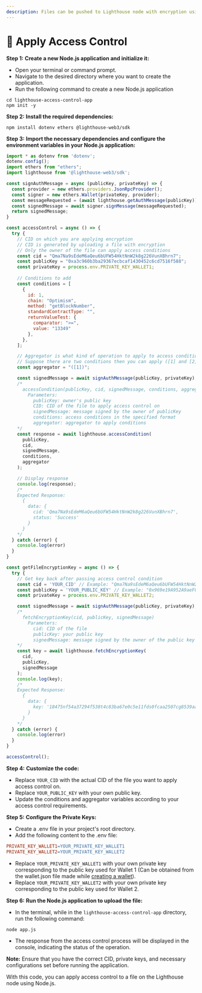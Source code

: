 ```yaml
---
description: Files can be pushed to Lighthouse node with encryption using NodeJS to obtain Access Control, similar to the example given below.
---
```


# 🔑 Apply Access Control

**Step 1:** **Create a new Node.js application and initialize it:**&#x20;

- Open your terminal or command prompt.
- Navigate to the desired directory where you want to create the application.
- Run the following command to create a new Node.js application

```shell
cd lighthouse-access-control-app
npm init -y
```

**Step 2:** **Install the required dependencies:**&#x20;

```shell
npm install dotenv ethers @lighthouse-web3/sdk
```


**Step 3:** **Import the necessary dependencies and configure the environment variables in your Node.js application:**&#x20;

```javascript
import * as dotenv from 'dotenv';
dotenv.config();
import ethers from "ethers";
import lighthouse from '@lighthouse-web3/sdk';

const signAuthMessage = async (publicKey, privateKey) => {
  const provider = new ethers.providers.JsonRpcProvider();
  const signer = new ethers.Wallet(privateKey, provider);
  const messageRequested = (await lighthouse.getAuthMessage(publicKey)).data.message;
  const signedMessage = await signer.signMessage(messageRequested);
  return signedMessage;
}

const accessControl = async () => {
  try {
    // CID on which you are applying encryption
    // CID is generated by uploading a file with encryption
    // Only the owner of the file can apply access conditions
    const cid = "Qma7Na9sEdeM6aQeu6bUFW54HktNnW2k8g226VunXBhrn7";
    const publicKey = "0xa3c960b3ba29367ecbcaf1430452c6cd7516f588";
    const privateKey = process.env.PRIVATE_KEY_WALLET1;
    
    // Conditions to add
    const conditions = [
      {
        id: 1,
        chain: "Optimism",
        method: "getBlockNumber",
        standardContractType: "",
        returnValueTest: {
          comparator: ">=",
          value: "13349"
        },
      },
    ];

    // Aggregator is what kind of operation to apply to access conditions
    // Suppose there are two conditions then you can apply ([1] and [2]), ([1] or [2]), !([1] and [2]).
    const aggregator = "([1])";

    const signedMessage = await signAuthMessage(publicKey, privateKey);
    /*
      accessCondition(publicKey, cid, signedMessage, conditions, aggregator)
        Parameters:
          publicKey: owner's public key
          CID: CID of the file to apply access control on
          signedMessage: message signed by the owner of publicKey
          conditions: access conditions in the specified format
          aggregator: aggregator to apply conditions
    */
    const response = await lighthouse.accessCondition(
      publicKey,
      cid,
      signedMessage,
      conditions,
      aggregator
    );

    // Display response
    console.log(response);
    /*
    Expected Response:
      {
        data: {
          cid: 'Qma7Na9sEdeM6aQeu6bUFW54HktNnW2k8g226VunXBhrn7',
          status: 'Success'
        }
      }
    */
  } catch (error) {
    console.log(error)
  }
}

const getFileEncryptionKey = async () => {
  try {
    // Get key back after passing access control condition
    const cid = 'YOUR_CID' // Example: "Qma7Na9sEdeM6aQeu6bUFW54HktNnW2k8g226VunXBhrn7";
    const publicKey = 'YOUR_PUBLIC_KEY' // Example: "0x969e19A952A9aeF004e4F711eE481D72A59470B1";
    const privateKey = process.env.PRIVATE_KEY_WALLET2;

    const signedMessage = await signAuthMessage(publicKey, privateKey);
    /*
      fetchEncryptionKey(cid, publicKey, signedMessage)
        Parameters:
          cid: CID of the file
          publicKey: your public key
          signedMessage: message signed by the owner of the public key
    */
    const key = await lighthouse.fetchEncryptionKey(
      cid,
      publicKey,
      signedMessage
    );
    console.log(key);
    /*
    Expected Response:
      {
        data: {
          key: '18475nf54a37294f538t4c83ba67e0c5e11fds0fcaa2507cg8539aaff79c5d82'
        }
      }
    */
  } catch (error) {
    console.log(error)
  }
}

accessControl();
```

**Step 4:** **Customize the code:**&#x20;
* Replace `YOUR_CID` with the actual CID of the file you want to apply access control on.
* Replace `YOUR_PUBLIC_KEY` with your own public key.
* Update the conditions and aggregator variables according to your access control requirements.

**Step 5:** **Configure the Private Keys:**&#x20;
* Create a .env file in your project's root directory.
* Add the following content to the .env file:
```makefile
PRIVATE_KEY_WALLET1=YOUR_PRIVATE_KEY_WALLET1
PRIVATE_KEY_WALLET2=YOUR_PRIVATE_KEY_WALLET2
```
* Replace `YOUR_PRIVATE_KEY_WALLET1` with your own private key corresponding to the public key used for Wallet 1 (Can be obtained from the wallet.json file made while [creating a wallet](https://docs.lighthouse.storage/lighthouse-1/cli-tool/cli-commands/create-wallet)). 
* Replace `YOUR_PRIVATE_KEY_WALLET2` with your own private key corresponding to the public key used for Wallet 2.

**Step 6:** **Run the Node.js application to upload the file:**&#x20;
* In the terminal, while in the `lighthouse-access-control-app` directory, run the following command:
```shell
node app.js
```
* The response from the access control process will be displayed in the console, indicating the status of the operation.

**Note:** Ensure that you have the correct CID, private keys, and necessary configurations set before running the application.

With this code, you can apply access control to a file on the Lighthouse node using Node.js.
